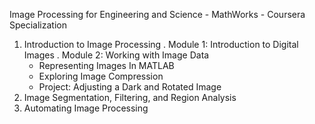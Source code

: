 Image Processing for Engineering and Science - MathWorks - Coursera Specialization
1. Introduction to Image Processing
   . Module 1: Introduction to Digital Images
   . Module 2: Working with Image Data
     - Representing Images In MATLAB
     - Exploring Image Compression
     - Project: Adjusting a Dark and Rotated Image
3. Image Segmentation, Filtering, and Region Analysis
4. Automating Image Processing
